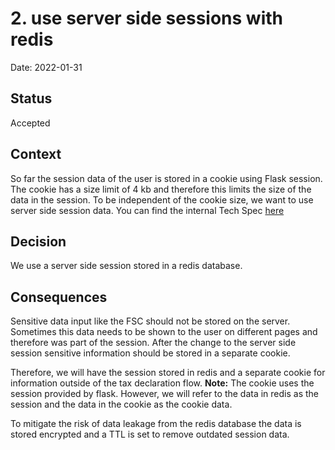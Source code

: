 # 2. use server side sessions with redis

Date: 2022-01-31

## Status

Accepted

## Context

So far the session data of the user is stored in a cookie using Flask session. The cookie has a size limit of 4 kb and therefore this limits the size of the data in the session. To be independent of the cookie size, we want to use server side session data.
You can find the internal Tech Spec [here](https://digitalservicebund.atlassian.net/wiki/spaces/STL/pages/174424075/2022-01+Cookie-Limit)

## Decision

We use a server side session stored in a redis database. 

## Consequences

Sensitive data input like the FSC should not be stored on the server. Sometimes this data needs to be shown to the user on different pages and therefore was part of the session. After the change to the server side session sensitive information should be stored in a separate cookie.

Therefore, we will have the session stored in redis and a separate cookie for information outside of the tax declaration flow. **Note:** The cookie uses the session provided by flask. However, we will refer to the data in redis as the session and the data in the cookie as the cookie data.

To mitigate the risk of data leakage from the redis database the data is stored encrypted and a TTL is set to remove outdated session data.
